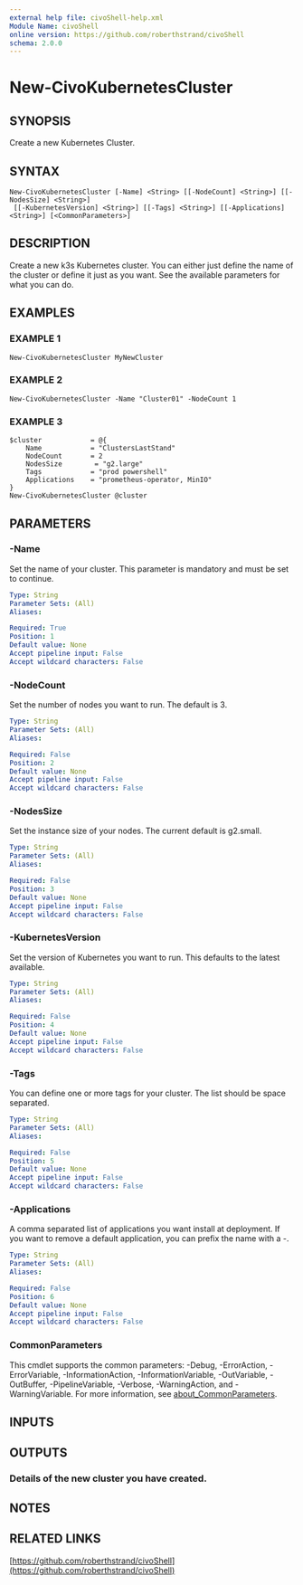 ```yaml
---
external help file: civoShell-help.xml
Module Name: civoShell
online version: https://github.com/roberthstrand/civoShell
schema: 2.0.0
---
```


# New-CivoKubernetesCluster

## SYNOPSIS
Create a new Kubernetes Cluster.

## SYNTAX

```
New-CivoKubernetesCluster [-Name] <String> [[-NodeCount] <String>] [[-NodesSize] <String>]
 [[-KubernetesVersion] <String>] [[-Tags] <String>] [[-Applications] <String>] [<CommonParameters>]
```

## DESCRIPTION
Create a new k3s Kubernetes cluster.
You can either just define the name of the cluster or define it just as you want.
See the available parameters for what you can do.

## EXAMPLES

### EXAMPLE 1
```
New-CivoKubernetesCluster MyNewCluster
```

### EXAMPLE 2
```
New-CivoKubernetesCluster -Name "Cluster01" -NodeCount 1
```

### EXAMPLE 3
```
$cluster            = @{
    Name            = "ClustersLastStand"
    NodeCount       = 2
    NodesSize        = "g2.large"
    Tags            = "prod powershell"
    Applications    = "prometheus-operator, MinIO"
}
New-CivoKubernetesCluster @cluster
```

## PARAMETERS

### -Name
Set the name of your cluster.
This parameter is mandatory and must be set to continue.

```yaml
Type: String
Parameter Sets: (All)
Aliases:

Required: True
Position: 1
Default value: None
Accept pipeline input: False
Accept wildcard characters: False
```

### -NodeCount
Set the number of nodes you want to run.
The default is 3.

```yaml
Type: String
Parameter Sets: (All)
Aliases:

Required: False
Position: 2
Default value: None
Accept pipeline input: False
Accept wildcard characters: False
```

### -NodesSize
Set the instance size of your nodes.
The current default is g2.small.

```yaml
Type: String
Parameter Sets: (All)
Aliases:

Required: False
Position: 3
Default value: None
Accept pipeline input: False
Accept wildcard characters: False
```

### -KubernetesVersion
Set the version of Kubernetes you want to run.
This defaults to the latest available.

```yaml
Type: String
Parameter Sets: (All)
Aliases:

Required: False
Position: 4
Default value: None
Accept pipeline input: False
Accept wildcard characters: False
```

### -Tags
You can define one or more tags for your cluster.
The list should be space separated.

```yaml
Type: String
Parameter Sets: (All)
Aliases:

Required: False
Position: 5
Default value: None
Accept pipeline input: False
Accept wildcard characters: False
```

### -Applications
A comma separated list of applications you want install at deployment.
If you want to remove a default application, you can prefix the name with a -.

```yaml
Type: String
Parameter Sets: (All)
Aliases:

Required: False
Position: 6
Default value: None
Accept pipeline input: False
Accept wildcard characters: False
```

### CommonParameters
This cmdlet supports the common parameters: -Debug, -ErrorAction, -ErrorVariable, -InformationAction, -InformationVariable, -OutVariable, -OutBuffer, -PipelineVariable, -Verbose, -WarningAction, and -WarningVariable. For more information, see [about_CommonParameters](http://go.microsoft.com/fwlink/?LinkID=113216).

## INPUTS

## OUTPUTS

### Details of the new cluster you have created.
## NOTES

## RELATED LINKS

[https://github.com/roberthstrand/civoShell](https://github.com/roberthstrand/civoShell)

